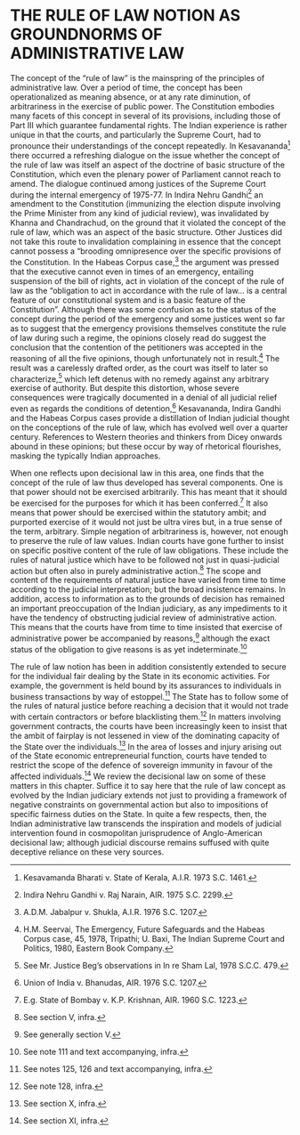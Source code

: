 # THE RULE OF LAW NOTION AS GROUNDNORMS OF ADMINISTRATIVE LAW

The concept of the “rule of law” is the mainspring of the principles of administrative law. Over a period of time, the concept has been operationalized as meaning absence, or at any rate diminution, of arbitrariness in the exercise of public power. The Constitution embodies many facets of this concept in several of its provisions, including those of Part III which guarantee fundamental rights. The Indian experience is rather unique in that the courts, and particularly the Supreme Court, had to pronounce their understandings of the concept repeatedly. In Kesavananda[^3] there occurred a refreshing dialogue on the issue whether the concept of the rule of law was itself an aspect of the doctrine of basic structure of the Constitution, which even the plenary power of Parliament cannot reach to amend. The dialogue continued among justices of the Supreme Court during the internal emergency of 1975-77. In Indira Nehru Gandhi[^4] an amendment to the Constitution (immunizing the election dispute involving the Prime Minister from any kind of judicial review), was invalidated by Khanna and Chandrachud, on the ground that it violated the concept of the rule of law, which was an aspect of the basic structure. Other Justices did not take this route to invalidation complaining in essence that the concept cannot possess a “brooding omnipresence over the specific provisions of the Constitution. In the Habeas Corpus case,[^5] the argument was pressed that the executive cannot even in times of an emergency, entailing suspension of the bill of rights, act in violation of the concept of the rule of law as the “obligation to act in accordance with the rule of law… is a central feature of our constitutional system and is a basic feature of the Constitution”. Although there was some confusion as to the status of the concept during the period of the emergency and some justices went so far as to suggest that the emergency provisions themselves constitute the rule of law during such a regime, the opinions closely read do suggest the conclusion that the contention of the petitioners was accepted in the reasoning of all the five opinions, though unfortunately not in result.[^6] The result was a carelessly drafted order, as the court was itself to later so characterize,[^7] which left detenus with no remedy against any arbitrary exercise of authority. But despite this distortion, whose severe consequences were tragically documented in a denial of all judicial relief even as regards the conditions of detention,[^8] Kesavananda, Indira Gandhi and the Habeas Corpus cases provide a distillation of Indian judicial thought on the conceptions of the rule of law, which has evolved well over a quarter century. References to Western theories and thinkers from Dicey onwards abound in these opinions; but these occur by way of rhetorical flourishes, masking the typically Indian approaches.

When one reflects upon decisional law in this area, one finds that the concept of the rule of law thus developed has several components. One is that power should not be exercised arbitrarily. This has meant that it should be exercised for the purposes for which it has been conferred.[^9] It also means that power should be exercised within the statutory ambit; and purported exercise of it would not just be ultra vires but, in a true sense of the term, arbitrary. Simple negation of arbitrariness is, however, not enough to preserve the rule of law values. Indian courts have gone further to insist on specific positive content of the rule of law obligations. These include the rules of natural justice which have to be followed not just in quasi-judicial action but often also in purely administrative action.[^10] The scope and content of the requirements of natural justice have varied from time to time according to the judicial interpretation; but the broad insistence remains. In addition, access to information as to the grounds of decision has remained an important preoccupation of the Indian judiciary, as any impediments to it have the tendency of obstructing judicial review of administrative action. This means that the courts have from time to time insisted that exercise of administrative power be accompanied by reasons,[^11] although the exact status of the obligation to give reasons is as yet indeterminate.[^12]

The rule of law notion has been in addition consistently extended to secure for the individual fair dealing by the State in its economic activities. For example, the government is held bound by its assurances to individuals in business transactions by way of estoppel.[^13] The State has to follow some of the rules of natural justice before reaching a decision that it would not trade with certain contractors or before blacklisting them.[^14] In matters involving government contracts, the courts have been increasingly keen to insist that the ambit of fairplay is not lessened in view of the dominating capacity of the State over the individuals.[^15] In the area of losses and injury arising out of the State economic entrepreneurial function, courts have tended to restrict the scope of the defence of sovereign immunity in favour of the affected individuals.[^16] We review the decisional law on some of these matters in this chapter. Suffice it to say here that the rule of law concept as evolved by the Indian judiciary extends not just to providing a framework of negative constraints on governmental action but also to impositions of specific fairness duties on the State. In quite a few respects, then, the Indian administrative law transcends the inspiration and models of judicial intervention found in cosmopolitan jurisprudence of Anglo-American decisional law; although judicial discourse remains suffused with quite deceptive reliance on these very sources.

[^3]: Kesavamanda Bharati v. State of Kerala, A.I.R. 1973 S.C. 1461.

[^4]: Indira Nehru Gandhi v. Raj Narain, AIR. 1975 S.C. 2299.

[^5]: A.D.M. Jabalpur v. Shukla, A.I.R. 1976 S.C. 1207.

[^6]: H.M. Seervai, The Emergency, Future Safeguards and the Habeas Corpus case, 45, 1978, Tripathi; U. Baxi, The Indian Supreme Court and Politics, 1980, Eastern Book Company.

[^7]: See Mr. Justice Beg’s observations in In re Sham Lal, 1978 S.C.C. 479.

[^8]: Union of India v. Bhanudas, AIR. 1976 S.C. 1207.

[^9]: E.g. State of Bombay v. K.P. Krishnan, AIR. 1960 S.C. 1223.

[^10]: See section V, infra.

[^11]: See generally section V.

[^12]: See note 111 and text accompanying, infra.

[^13]: See notes 125, 126 and text accompanying, infra.

[^14]: See note 128, infra.

[^15]: See section X, infra.

[^16]: See section XI, infra.
